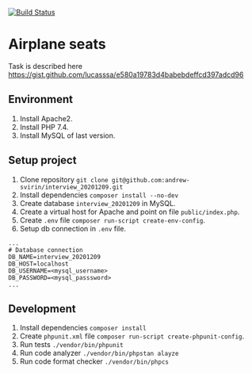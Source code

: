 [![Build Status](https://travis-ci.org/andrew-svirin/interview_20201209.svg?branch=master)](https://travis-ci.org/andrew-svirin/interview_20201209)

# Airplane seats
Task is described here https://gist.github.com/lucasssa/e580a19783d4babebdeffcd397adcd96

## Environment
1. Install Apache2.
1. Install PHP 7.4.
1. Install MySQL of last version.

## Setup project
1. Clone repository `git clone git@github.com:andrew-svirin/interview_20201209.git`
1. Install dependencies `composer install --no-dev`
1. Create database `interview_20201209` in MySQL.
1. Create a virtual host for Apache and point on file `public/index.php`.
1. Create `.env` file `composer run-script create-env-config`.
1. Setup db connection in `.env` file.
```
...
# Database connection
DB_NAME=interview_20201209
DB_HOST=localhost
DB_USERNAME=<mysql_username>
DB_PASSWORD=<mysql_passsword>
...
```

## Development
1. Install dependencies `composer install`
1. Create `phpunit.xml` file `composer run-script create-phpunit-config`.
1. Run tests `./vendor/bin/phpunit`
1. Run code analyzer `./vendor/bin/phpstan alayze`
1. Run code format checker `./vendor/bin/phpcs`